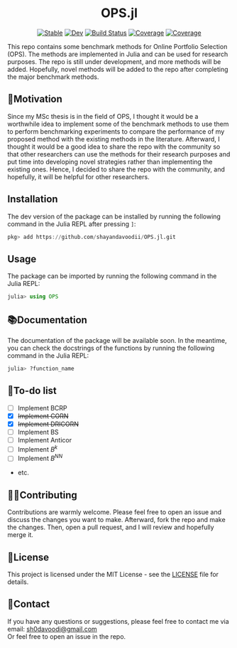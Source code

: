 <div align="center">

# OPS.jl
[![Stable](https://img.shields.io/badge/docs-stable-blue.svg)](https://shayandavoodii.github.io/OPS.jl/stable/)
[![Dev](https://img.shields.io/badge/docs-dev-blue.svg)](https://shayandavoodii.github.io/OPS.jl/dev/)
[![Build Status](https://travis-ci.com/shayandavoodii/OPS.jl.svg?branch=master)](https://travis-ci.com/shayandavoodii/OPS.jl)
[![Coverage](https://codecov.io/gh/shayandavoodii/OPS.jl/branch/master/graph/badge.svg)](https://codecov.io/gh/shayandavoodii/OPS.jl)
[![Coverage](https://coveralls.io/repos/github/shayandavoodii/OPS.jl/badge.svg?branch=master)](https://coveralls.io/github/shayandavoodii/OPS.jl?branch=master)
</div>

This repo contains some benchmark methods for Online Portfolio Selection (OPS). The methods are implemented in Julia and can be used for research purposes. The repo is still under development, and more methods will be added. Hopefully, novel methods will be added to the repo after completing the major benchmark methods.

## 🔮Motivation
Since my MSc thesis is in the field of OPS, I thought it would be a worthwhile idea to implement some of the benchmark methods to use them to perform benchmarking experiments to compare the performance of my proposed method with the existing methods in the literature. Afterward, I thought it would be a good idea to share the repo with the community so that other researchers can use the methods for their research purposes and put time into developing novel strategies rather than implementing the existing ones. Hence, I decided to share the repo with the community, and hopefully, it will be helpful for other researchers.

## Installation
The dev version of the package can be installed by running the following command in the Julia REPL after pressing `]`:
```julia
pkg> add https://github.com/shayandavoodii/OPS.jl.git
```

## Usage
The package can be imported by running the following command in the Julia REPL:
```julia
julia> using OPS
```

## 📚Documentation
The documentation of the package will be available soon. In the meantime, you can check the docstrings of the functions by running the following command in the Julia REPL:
```julia
julia> ?function_name
```

## 📝To-do list
- [ ] Implement BCRP
- [x] ~~Implement CORN~~
- [x] ~~Implement DRICORN~~
- [ ] Implement BS
- [ ] Implement Anticor
- [ ] Implement $B^k$
- [ ] Implement $B^{NN}$
- etc.

## 👨‍💻Contributing
Contributions are warmly welcome. Please feel free to open an issue and discuss the changes you want to make. Afterward, fork the repo and make the changes. Then, open a pull request, and I will review and hopefully merge it.

## 📑License
This project is licensed under the MIT License - see the [LICENSE](https://github.com/shayandavoodii/OPS.jl/blob/main/LICENSE) file for details.

## 📧Contact
If you have any questions or suggestions, please feel free to contact me via email: sh0davoodi@gmail.com  
Or feel free to open an issue in the repo.
